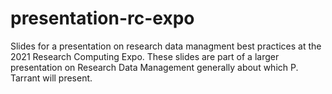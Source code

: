 # presentation-rc-expo

Slides for a presentation on research data managment best practices at the 2021 Research Computing Expo. These slides are part of a larger presentation on Research Data Management generally about which P. Tarrant will present.
